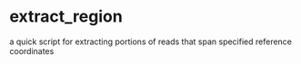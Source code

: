 # extract_region
a quick script for extracting portions of reads that span specified reference coordinates
